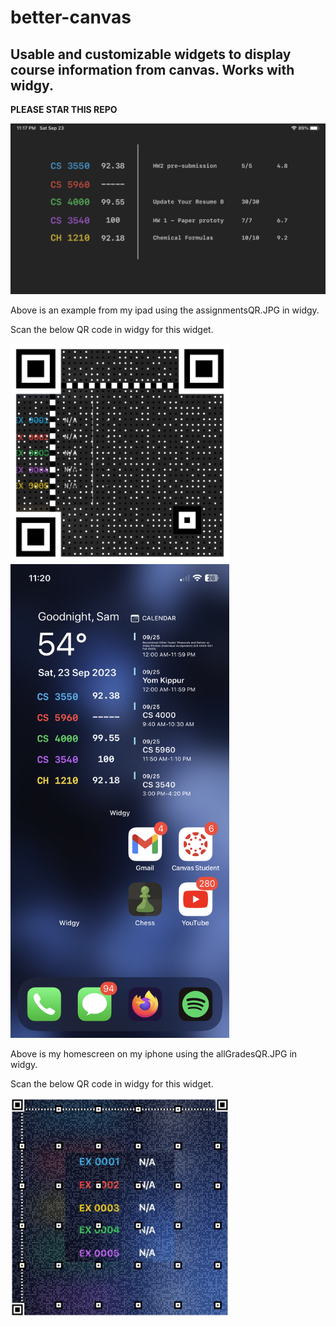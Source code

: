 # better-canvas
## Usable and customizable widgets to display course information from canvas.  Works with widgy.
**PLEASE STAR THIS REPO**





<img src="/images/betterCanvasIpadExample.jpg" width=700px>

<p>Above is an example from my ipad using the assignmentsQR.JPG in widgy.

Scan the below QR code in widgy for this widget.</p>

<img src="/images/assignmentsQR.JPG" width=350px>


<img src="/images/betterCanvasExample.jpg" width=350px>

<p>Above is my homescreen on my iphone using the allGradesQR.JPG in widgy.

Scan the below QR code in widgy for this widget.</p>

<img src="/images/allGradesQR.JPG" width=350px>
